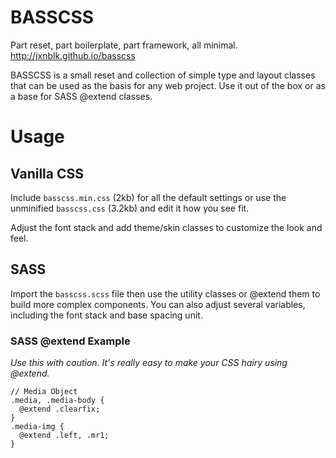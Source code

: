 # BASSCSS

Part reset, part boilerplate, part framework, all minimal.
http://jxnblk.github.io/basscss

BASSCSS is a small reset and collection of simple type and layout classes that can be used as the basis for any web project. Use it out of the box or as a base for SASS @extend classes.

# Usage

## Vanilla CSS
Include `basscss.min.css` (2kb) for all the default settings or use the unminified `basscss.css` (3.2kb) and edit it how you see fit.

Adjust the font stack and add theme/skin classes to customize the look and feel.

## SASS
Import the `basscss.scss` file then use the utility classes or @extend them to build more complex components. You can also adjust several variables, including the font stack and base spacing unit.

### SASS @extend Example
*Use this with caution. It's really easy to make your CSS hairy using @extend.*

    // Media Object
    .media, .media-body {
      @extend .clearfix;
    }
    .media-img {
      @extend .left, .mr1;
    }
